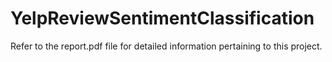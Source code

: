 # YelpReviewSentimentClassification
Refer to the report.pdf file for detailed information pertaining to this project. 
